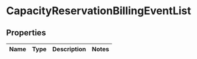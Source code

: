 
# CapacityReservationBillingEventList

## Properties
Name | Type | Description | Notes
------------ | ------------- | ------------- | -------------



